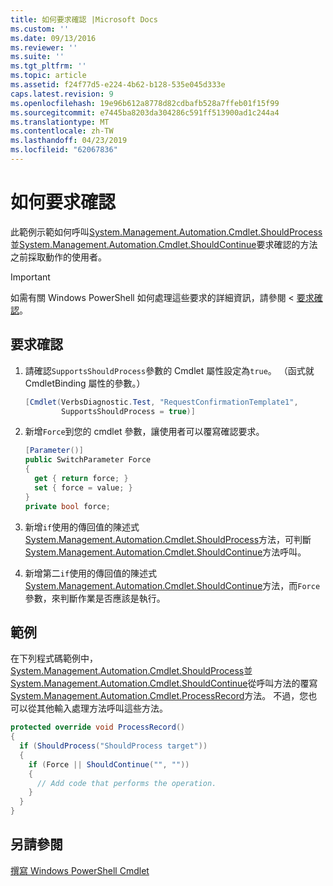 ```yaml
---
title: 如何要求確認 |Microsoft Docs
ms.custom: ''
ms.date: 09/13/2016
ms.reviewer: ''
ms.suite: ''
ms.tgt_pltfrm: ''
ms.topic: article
ms.assetid: f24f77d5-e224-4b62-b128-535e045d333e
caps.latest.revision: 9
ms.openlocfilehash: 19e96b612a8778d82cdbafb528a7ffeb01f15f99
ms.sourcegitcommit: e7445ba8203da304286c591ff513900ad1c244a4
ms.translationtype: MT
ms.contentlocale: zh-TW
ms.lasthandoff: 04/23/2019
ms.locfileid: "62067836"
---
```

# <a name="how-to-request-confirmations"></a>如何要求確認

此範例示範如何呼叫[System.Management.Automation.Cmdlet.ShouldProcess](/dotnet/api/System.Management.Automation.Cmdlet.ShouldProcess)並[System.Management.Automation.Cmdlet.ShouldContinue](/dotnet/api/System.Management.Automation.Cmdlet.ShouldContinue)要求確認的方法之前採取動作的使用者。

> [!IMPORTANT]
> 如需有關 Windows PowerShell 如何處理這些要求的詳細資訊，請參閱 <<c0> [ 要求確認](./requesting-confirmation-from-cmdlets.md)。

## <a name="to-request-confirmation"></a>要求確認

1. 請確認`SupportsShouldProcess`參數的 Cmdlet 屬性設定為`true`。 （函式就 CmdletBinding 屬性的參數。）

    ```csharp
    [Cmdlet(VerbsDiagnostic.Test, "RequestConfirmationTemplate1",
            SupportsShouldProcess = true)]
    ```

2. 新增`Force`到您的 cmdlet 參數，讓使用者可以覆寫確認要求。

    ```csharp
    [Parameter()]
    public SwitchParameter Force
    {
      get { return force; }
      set { force = value; }
    }
    private bool force;
    ```

3. 新增`if`使用的傳回值的陳述式[System.Management.Automation.Cmdlet.ShouldProcess](/dotnet/api/System.Management.Automation.Cmdlet.ShouldProcess)方法，可判斷[System.Management.Automation.Cmdlet.ShouldContinue](/dotnet/api/System.Management.Automation.Cmdlet.ShouldContinue)方法呼叫。

4. 新增第二`if`使用的傳回值的陳述式[System.Management.Automation.Cmdlet.ShouldContinue](/dotnet/api/System.Management.Automation.Cmdlet.ShouldContinue)方法，而`Force`參數，來判斷作業是否應該是執行。

## <a name="example"></a>範例

在下列程式碼範例中， [System.Management.Automation.Cmdlet.ShouldProcess](/dotnet/api/System.Management.Automation.Cmdlet.ShouldProcess)並[System.Management.Automation.Cmdlet.ShouldContinue](/dotnet/api/System.Management.Automation.Cmdlet.ShouldContinue)從呼叫方法的覆寫[System.Management.Automation.Cmdlet.ProcessRecord](/dotnet/api/System.Management.Automation.Cmdlet.ProcessRecord)方法。 不過，您也可以從其他輸入處理方法呼叫這些方法。

```csharp
protected override void ProcessRecord()
{
  if (ShouldProcess("ShouldProcess target"))
  {
    if (Force || ShouldContinue("", ""))
    {
      // Add code that performs the operation.
    }
  }
}
```

## <a name="see-also"></a>另請參閱

[撰寫 Windows PowerShell Cmdlet](./writing-a-windows-powershell-cmdlet.md)
